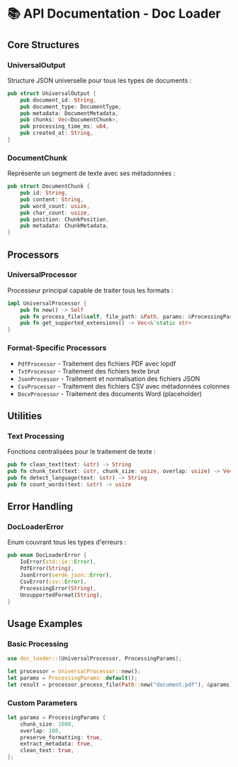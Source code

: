 # 📚 API Documentation - Doc Loader

## Core Structures

### UniversalOutput
Structure JSON universelle pour tous les types de documents :

```rust
pub struct UniversalOutput {
    pub document_id: String,
    pub document_type: DocumentType,
    pub metadata: DocumentMetadata,
    pub chunks: Vec<DocumentChunk>,
    pub processing_time_ms: u64,
    pub created_at: String,
}
```

### DocumentChunk
Représente un segment de texte avec ses métadonnées :

```rust
pub struct DocumentChunk {
    pub id: String,
    pub content: String,
    pub word_count: usize,
    pub char_count: usize,
    pub position: ChunkPosition,
    pub metadata: ChunkMetadata,
}
```

## Processors

### UniversalProcessor
Processeur principal capable de traiter tous les formats :

```rust
impl UniversalProcessor {
    pub fn new() -> Self
    pub fn process_file(&self, file_path: &Path, params: &ProcessingParams) -> Result<UniversalOutput>
    pub fn get_supported_extensions() -> Vec<&'static str>
}
```

### Format-Specific Processors
- `PdfProcessor` - Traitement des fichiers PDF avec lopdf
- `TxtProcessor` - Traitement des fichiers texte brut
- `JsonProcessor` - Traitement et normalisation des fichiers JSON
- `CsvProcessor` - Traitement des fichiers CSV avec métadonnées colonnes
- `DocxProcessor` - Traitement des documents Word (placeholder)

## Utilities

### Text Processing
Fonctions centralisées pour le traitement de texte :

```rust
pub fn clean_text(text: &str) -> String
pub fn chunk_text(text: &str, chunk_size: usize, overlap: usize) -> Vec<String>
pub fn detect_language(text: &str) -> String
pub fn count_words(text: &str) -> usize
```

## Error Handling

### DocLoaderError
Enum couvrant tous les types d'erreurs :

```rust
pub enum DocLoaderError {
    IoError(std::io::Error),
    PdfError(String),
    JsonError(serde_json::Error),
    CsvError(csv::Error),
    ProcessingError(String),
    UnsupportedFormat(String),
}
```

## Usage Examples

### Basic Processing
```rust
use doc_loader::{UniversalProcessor, ProcessingParams};

let processor = UniversalProcessor::new();
let params = ProcessingParams::default();
let result = processor.process_file(Path::new("document.pdf"), &params)?;
```

### Custom Parameters
```rust
let params = ProcessingParams {
    chunk_size: 1000,
    overlap: 100,
    preserve_formatting: true,
    extract_metadata: true,
    clean_text: true,
};
```
